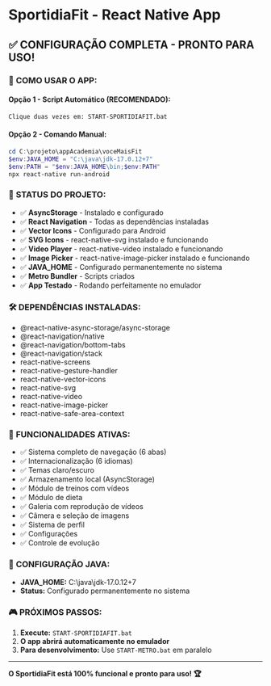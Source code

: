 # SportidiaFit - React Native App

## ✅ CONFIGURAÇÃO COMPLETA - PRONTO PARA USO!

### 🚀 **COMO USAR O APP:**

#### **Opção 1 - Script Automático (RECOMENDADO):**
```
Clique duas vezes em: START-SPORTIDIAFIT.bat
```

#### **Opção 2 - Comando Manual:**
```powershell
cd C:\projeto\appAcademia\voceMaisFit
$env:JAVA_HOME = "C:\java\jdk-17.0.12+7"
$env:PATH = "$env:JAVA_HOME\bin;$env:PATH"
npx react-native run-android
```

### 📱 **STATUS DO PROJETO:**
- ✅ **AsyncStorage** - Instalado e configurado
- ✅ **React Navigation** - Todas as dependências instaladas
- ✅ **Vector Icons** - Configurado para Android
- ✅ **SVG Icons** - react-native-svg instalado e funcionando
- ✅ **Video Player** - react-native-video instalado e funcionando
- ✅ **Image Picker** - react-native-image-picker instalado e funcionando
- ✅ **JAVA_HOME** - Configurado permanentemente no sistema
- ✅ **Metro Bundler** - Scripts criados
- ✅ **App Testado** - Rodando perfeitamente no emulador

### 🛠 **DEPENDÊNCIAS INSTALADAS:**
- @react-native-async-storage/async-storage
- @react-navigation/native
- @react-navigation/bottom-tabs  
- @react-navigation/stack
- react-native-screens
- react-native-gesture-handler
- react-native-vector-icons
- react-native-svg
- react-native-video
- react-native-image-picker
- react-native-safe-area-context

### 🎯 **FUNCIONALIDADES ATIVAS:**
- ✅ Sistema completo de navegação (6 abas)
- ✅ Internacionalização (6 idiomas)
- ✅ Temas claro/escuro
- ✅ Armazenamento local (AsyncStorage)
- ✅ Módulo de treinos com vídeos
- ✅ Módulo de dieta
- ✅ Galeria com reprodução de vídeos
- ✅ Câmera e seleção de imagens
- ✅ Sistema de perfil
- ✅ Configurações
- ✅ Controle de evolução

### 🔧 **CONFIGURAÇÃO JAVA:**
- **JAVA_HOME:** C:\java\jdk-17.0.12+7
- **Status:** Configurado permanentemente no sistema

### 🎮 **PRÓXIMOS PASSOS:**
1. **Execute:** `START-SPORTIDIAFIT.bat`
2. **O app abrirá automaticamente no emulador**
3. **Para desenvolvimento:** Use `START-METRO.bat` em paralelo

---
**O SportidiaFit está 100% funcional e pronto para uso! 🏆**